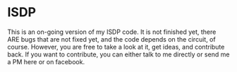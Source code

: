 # ISDP
This is an on-going version of my ISDP code. It is not finished yet, there ARE bugs that are not fixed yet, and the code depends on the circuit, of course.
However, you are free to take a look at it, get ideas, and contribute back. If you want to contribute, you can either talk to me directly or send me a PM here or on facebook.
